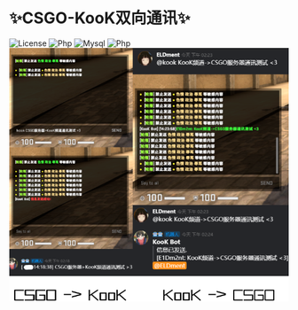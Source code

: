 # ✨CSGO-KooK双向通讯✨
![License](https://img.shields.io/badge/license-GPL-orange.svg?style=plastic)
![Php](https://img.shields.io/badge/sourcemod-1.11-red)
![Mysql](https://img.shields.io/badge/mysql-8.0.2-blue)
![Php](https://img.shields.io/badge/php-7.4-green)<br>
![image](https://github.com/ELDment/KooKChanel-CSGOServer-TwoWay-Communication/blob/main/CSGO-KooK.png)<br>
